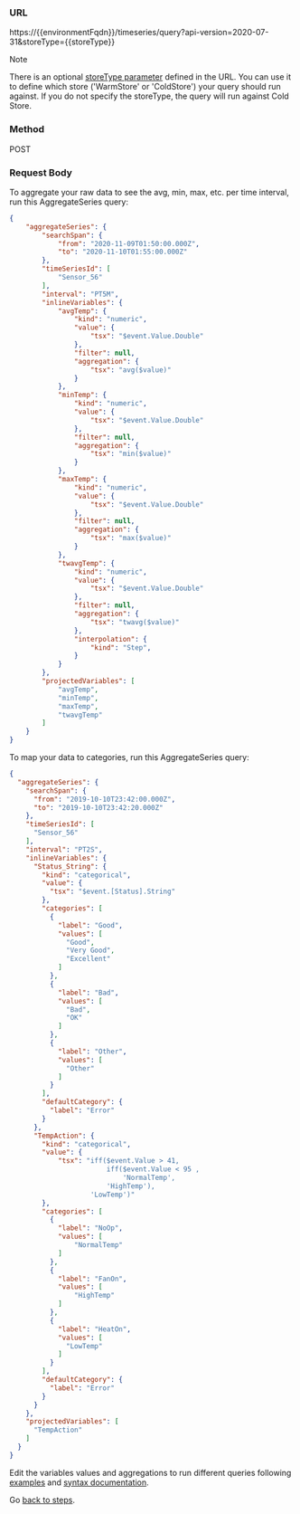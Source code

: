 ### URL
https://{{environmentFqdn}}/timeseries/query?api-version=2020-07-31&storeType={{storeType}}

> [!NOTE]
> There is an optional [storeType parameter](https://docs.microsoft.com/rest/api/time-series-insights/dataaccessgen2/query/execute#uri-parameters) defined in the URL. You can use it to define which store ('WarmStore' or 'ColdStore') your query should run against. If you do not specify the storeType, the query will run against Cold Store. 

### Method
POST

### Request Body
To aggregate your raw data to see the avg, min, max, etc. per time interval, run this AggregateSeries query: 

```JSON
{
    "aggregateSeries": {
        "searchSpan": {
            "from": "2020-11-09T01:50:00.000Z",
            "to": "2020-11-10T01:55:00.000Z"
        },
        "timeSeriesId": [
            "Sensor_56"
        ],
        "interval": "PT5M",
        "inlineVariables": {
            "avgTemp": {
                "kind": "numeric",
                "value": {
                    "tsx": "$event.Value.Double"
                },
                "filter": null,
                "aggregation": {
                    "tsx": "avg($value)"
                }
            },
            "minTemp": {
                "kind": "numeric",
                "value": {
                    "tsx": "$event.Value.Double"
                },
                "filter": null,
                "aggregation": {
                    "tsx": "min($value)"
                }
            },
            "maxTemp": {
                "kind": "numeric",
                "value": {
                    "tsx": "$event.Value.Double"
                },
                "filter": null,
                "aggregation": {
                    "tsx": "max($value)"
                }
            }, 
            "twavgTemp": {
                "kind": "numeric",
                "value": {
                    "tsx": "$event.Value.Double"
                },
                "filter": null,
                "aggregation": {
                    "tsx": "twavg($value)"
                },
                "interpolation": {
                    "kind": "Step",
                }
            }
        },
        "projectedVariables": [
            "avgTemp",
            "minTemp",
            "maxTemp",
            "twavgTemp"
        ]
    }
}
```

To map your data to categories, run this AggregateSeries query:

```JSON
{
  "aggregateSeries": {
    "searchSpan": {
      "from": "2019-10-10T23:42:00.000Z",
      "to": "2019-10-10T23:42:20.000Z"
    },
    "timeSeriesId": [
      "Sensor_56"
    ],
    "interval": "PT2S",
    "inlineVariables": {
      "Status_String": {
        "kind": "categorical",
        "value": {
          "tsx": "$event.[Status].String"
        },
        "categories": [
          {
            "label": "Good",
            "values": [
              "Good",
              "Very Good",
              "Excellent"
            ]
          },
          {
            "label": "Bad",
            "values": [
              "Bad",
              "OK"
            ]
          },
          {
            "label": "Other",
            "values": [
              "Other"
            ]
          }
        ],
        "defaultCategory": {
          "label": "Error"
        }
      },
      "TempAction": {
        "kind": "categorical",
        "value": {
            "tsx": "iff($event.Value > 41, 
                        iff($event.Value < 95 , 
                            'NormalTemp', 
                        'HighTemp'), 
                    'LowTemp')"
        },
        "categories": [
          {
            "label": "NoOp",
            "values": [
                "NormalTemp"
            ]
          },
          {
            "label": "FanOn",
            "values": [
                "HighTemp"
            ]
          },
          {
            "label": "HeatOn",
            "values": [
              "LowTemp"
            ]
          }
        ],
        "defaultCategory": {
          "label": "Error"
        }
      }
    },
    "projectedVariables": [
      "TempAction"
    ]
  }
}
```

Edit the variables values and aggregations to run different queries following [examples](https://docs.microsoft.com/rest/api/time-series-insights/dataaccessgen2/query/execute#examples) and [syntax documentation](https://docs.microsoft.com/rest/api/time-series-insights/reference-time-series-expression-syntax).

Go [back to steps](../step-06-postman-apis/README.md#query-apis).
